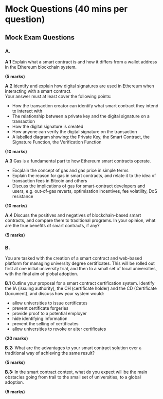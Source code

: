 # Mock Questions (40 mins per question)

## Mock Exam Questions

### A.

**A.1** Explain what a smart contract is and how it differs from a wallet address in the Ethereum blockchain system.

**(5 marks)**


**A.2** Identify and explain how digital signatures are used in Ethereum when interacting with a smart contract.  
Your answer must at least cover the following points:

- How the transaction creator can identify what smart contract they intend to interact with
- The relationship between a private key and the digital signature on a transaction
- How the digital signature is created
- How anyone can verify the digital signature on the transaction
- A labelled diagram showing: the Private Key, the Smart Contract, the Signature Function, the Verification Function

**(10 marks)**

**A.3** Gas is a fundamental part to how Ethereum smart contracts operate.

- Excplain the concept of gas and gas price in simple terms
- Explain the reason for gas in smart contracts, and relate it to the idea of transaction fees in Bitcoin and others
- Discuss the implications of gas for smart-contract developers and users, e.g. out-of-gas reverts, optimisation incentives, fee volatility, DoS resistance

**(10 marks)**

**A.4** Discuss the positives and negatives of blockchain-based smart contracts, and compare them to traditional programs. In your opinion, what are the true benefits of smart contracts, if any?

**(5 marks)**




### B. 

You are tasked with the creation of a smart contract and web-based platform for managing university degree certificates. This will be rolled out first at one initial university trial, and then to a small set of local universities, with the final aim of global adoption.

**B.1** Outline your proposal for a smart contract certification system. Identify the IA (issuing authority), the CH (certificate holder) and the CD (Certificate Document), and discuss how your system would:

-	allow universities to issue certificates
-	prevent certificate forgeries
-	provide proof to a potential employer
-	hide identifying information
-	prevent the selling of certificates
-	allow universities to revoke or alter certificates

**(20 marks)**

**B.2:** What are the advantages to your smart contract solution over a traditional way of achieving the same result? 

**(5 marks)**

**B.3:** In the smart contract context, what do you expect will be the main obstacles going from trail to the small set of universities, to a global adoption.

**(5 marks)**
 
